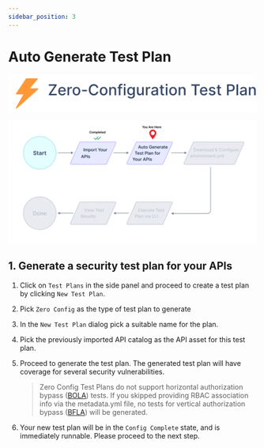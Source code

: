 ```yaml
---
sidebar_position: 3
---
```



# Auto Generate Test Plan
![](../../../assets/zero-conf-test-plan.svg)

![](../../../assets/zero-conf-flow-2.svg)


## 1. Generate a security test plan for your APIs

1. Click on `Test Plans` in the side panel and proceed to create a test plan by clicking `New Test Plan`.

2. Pick `Zero Config` as the type of test plan to generate 

3. In the `New Test Plan` dialog pick a suitable name for the plan. 

4. Pick the previously imported API catalog as the API asset for this test plan.

5. Proceed to generate the test plan. The generated test plan will have coverage for several security vulnerabilities.
    > Zero Config Test Plans do not support horizontal authorization bypass ([BOLA][bola]) tests. If you skipped providing RBAC association info via the metadata.yml file, no tests for vertical authorization bypass ([BFLA][bfla]) will be generated.

6. Your new test plan will be in the `Config Complete` state, and is immediately runnable. Please proceed to the next step.


[bola]: /vulnerabilities/v1/OWASP-API-10/A1-BOLA
[bfla]: /vulnerabilities/v1/OWASP-API-10/A5-BFLA



